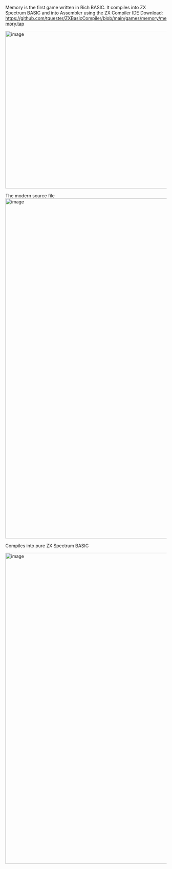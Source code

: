 
Memory is the first game written in Rich BASIC. It compiles into ZX Spectrum BASIC and into Assembler using the ZX Compiler IDE
Download: https://github.com/tquester/ZXBasicCompiler/blob/main/games/memory/memory.tap

<img width="511" height="492" alt="image" src="https://github.com/user-attachments/assets/b4163f6d-9e36-4241-b6cc-b2f630f620c3" />

The modern source file
<img width="1305" height="1062" alt="image" src="https://github.com/user-attachments/assets/d2114740-0ea6-4341-a95b-d19e9020b016" />

Compiles into pure ZX Spectrum BASIC

<img width="1283" height="971" alt="image" src="https://github.com/user-attachments/assets/5b00abec-d20f-46d0-ac88-15c352117f3c" />

